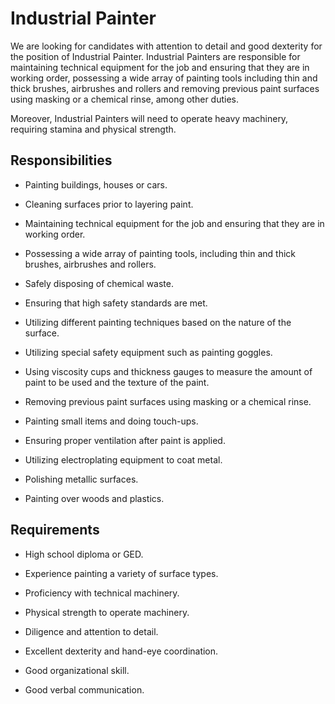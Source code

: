 # Industrial Painter

We are looking for candidates with attention to detail and good dexterity for the position of Industrial Painter. Industrial Painters are responsible for maintaining technical equipment for the job and ensuring that they are in working order, possessing a wide array of painting tools including thin and thick brushes, airbrushes and rollers and removing previous paint surfaces using masking or a chemical rinse, among other duties.

Moreover, Industrial Painters will need to operate heavy machinery, requiring stamina and physical strength.

## Responsibilities

* Painting buildings, houses or cars.

* Cleaning surfaces prior to layering paint.

* Maintaining technical equipment for the job and ensuring that they are in working order.

* Possessing a wide array of painting tools, including thin and thick brushes, airbrushes and rollers.

* Safely disposing of chemical waste.

* Ensuring that high safety standards are met.

* Utilizing different painting techniques based on the nature of the surface.

* Utilizing special safety equipment such as painting goggles.

* Using viscosity cups and thickness gauges to measure the amount of paint to be used and the texture of the paint.

* Removing previous paint surfaces using masking or a chemical rinse.

* Painting small items and doing touch-ups.

* Ensuring proper ventilation after paint is applied.

* Utilizing electroplating equipment to coat metal.

* Polishing metallic surfaces.

* Painting over woods and plastics.

## Requirements

* High school diploma or GED.

* Experience painting a variety of surface types.

* Proficiency with technical machinery.

* Physical strength to operate machinery.

* Diligence and attention to detail.

* Excellent dexterity and hand-eye coordination.

* Good organizational skill.

* Good verbal communication.

